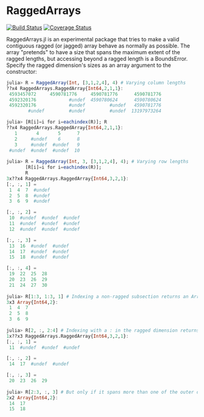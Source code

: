# RaggedArrays

[![Build Status](https://travis-ci.org/mbauman/RaggedArrays.jl.svg?branch=master)](https://travis-ci.org/mbauman/RaggedArrays.jl) [![Coverage Status](https://coveralls.io/repos/mbauman/RaggedArrays.jl/badge.svg?branch=master&service=github)](https://coveralls.io/github/mbauman/RaggedArrays.jl?branch=master)

RaggedArrays.jl is an experimental package that tries to make a valid contiguous ragged (or jagged) array behave as normally as possible.  The array "pretends" to have a size that spans the maximum extent of the ragged lengths, but accessing beyond a ragged length is a BoundsError.  Specify the ragged dimension's sizes as an array argument to the constructor:

```jl
julia> R = RaggedArray(Int, [3,1,2,4], 4) # Varying column lengths
??x4 RaggedArrays.RaggedArray{Int64,2,1,1}:
 4593457072     4590781776     4590781776      4590781776
 4592320176            #undef  4590780624      4590780624
 4592320176            #undef         #undef   4590781776
        #undef         #undef         #undef  13197973264

julia> [R[i]=i for i=eachindex(R)]; R
??x4 RaggedArrays.RaggedArray{Int64,2,1,1}:
   1       4       5      7
   2     #undef    6      8
   3     #undef  #undef   9
 #undef  #undef  #undef  10
 
julia> R = RaggedArray(Int, 3, [3,1,2,4], 4); # Varying row lengths
       [R[i]=i for i=eachindex(R)];
       R
3x??x4 RaggedArrays.RaggedArray{Int64,3,2,1}:
[:, :, 1] =
 1  4  7  #undef
 2  5  8  #undef
 3  6  9  #undef

[:, :, 2] =
 10  #undef  #undef  #undef
 11  #undef  #undef  #undef
 12  #undef  #undef  #undef

[:, :, 3] =
 13  16  #undef  #undef
 14  17  #undef  #undef
 15  18  #undef  #undef

[:, :, 4] =
 19  22  25  28
 20  23  26  29
 21  24  27  30
 
julia> R[1:3, 1:3, 1] # Indexing a non-ragged subsection returns an Array
3x3 Array{Int64,2}:
 1  4  7
 2  5  8
 3  6  9
 
julia> R[2, :, 2:4] # Indexing with a : in the ragged dimension returns a RaggedArray
1x??x3 RaggedArrays.RaggedArray{Int64,3,2,1}:
[:, :, 1] =
 11  #undef  #undef  #undef

[:, :, 2] =
 14  17  #undef  #undef

[:, :, 3] =
 20  23  26  29
 
julia> R[2:3, :, 3] # But only if it spans more than one of the outer dimensions
2x2 Array{Int64,2}:
 14  17
 15  18
